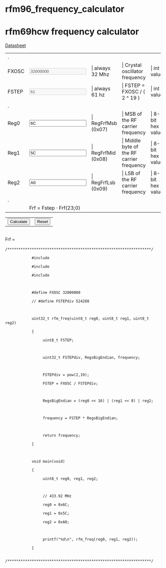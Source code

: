 # rfm96_frequency_calculator


<html>
    <body>
        <div>
            <h1>rfm69hcw frequency calculator</h1>
        </div>
        <div>
            <a href="https://cdn.sparkfun.com/datasheets/Wireless/General/RFM69HCW-V1.1.pdf">Datasheet</a>
        </div>
        <div>
            <table>
                <tr>
                    <td>.</td>
                </tr>
                <tr>
                    <td>FXOSC</td>
                    <td><input id="FXOSC" type="text" name="FXOSC" value="32000000" disabled></td>
                    <td>| always 32 Mhz</td>
                    <td>| Crystal oscillator frequency</td>
                    <td>| int value</td>
                </tr>
                <tr>
                    <td>FSTEP</td>
                    <td><input id="FSTEP" type="text" name="FSTEP" value="61" disabled></td>
                    <td>| always 61 hz</td>
                    <td>| FSTEP = FXOSC / ( 2 ^ 19 )</td>
                    <td>| int value</td>
                </tr>
                <tr>
                    <td>.</td>
                </tr>
                <tr>
                    <td>Reg0</td>
                    <td><input id="reg0" type="text" name="reg0" value="6C"></td>
                    <td>| RegFrfMsb (0x07)</td>
                    <td>| MSB of the RF carrier frequency</td>
                    <td>| 8-bit hex value</td>
                </tr>
                <tr>
                    <td>Reg1</td>
                    <td><input id="reg1" type="text" name="reg1" value="5C"></td>
                    <td>| RegFrfMid (0x08)</td>
                    <td>| Middle byte of the RF carrier frequency</td>
                    <td>| 8-bit hex value</td>
                </tr>
                <tr>
                    <td>Reg2</td>
                    <td><input id="reg2" type="text" name="reg2" value="A0"></td>
                    <td>| RegFrfLsb (0x09)</td>
                    <td>| LSB of the RF carrier frequency</td>
                    <td>| 8-bit hex value</td>
                </tr>
                <tr>
                    <td>.</td>
                </tr>
                <tr>
                    <td></td>
                    <td>Frf = Fstep ⋅ Frf(23;0)</td>
                </tr>
            </table>
            <table>
                <td>
                    <button id="calc" type="button">Calculate</button>
                </td>
                <td>
                    <button id="reset" type="button">Reset</button>
                </td>
            </table>
        </div>
        <div>
            <br>
            <div id="result">Frf = </div>
        </div>
        <div>
            <br>
            <code>/*****************************************************************/<br>
            #include <stdio.h><br>
            #include <stdint.h><br>
            #include <math.h><br>
            <br>
            #define FXOSC 32000000<br>
            // #define FSTEPdiv 524288<br>
            <br>
            uint32_t rfm_freq(uint8_t reg0, uint8_t reg1, uint8_t reg2)<br>
            {<br>
                &emsp;uint8_t FSTEP;<br>
                <br>
                &emsp;uint32_t FSTEPdiv, RegsBigEndian, frequency;<br>
                <br>
                &emsp;FSTEPdiv = pow(2,19);<br>
                &emsp;FSTEP = FXOSC / FSTEPdiv;<br>
                <br>
                &emsp;RegsBigEndian = (reg0 << 16) | (reg1 << 8) | reg2;<br>
                <br>
                &emsp;frequency = FSTEP * RegsBigEndian;<br>
                <br>
                &emsp;return frequency;<br>
            }<br>
            <br>
            void main(void)<br>
            {<br>
                &emsp;uint8_t reg0, reg1, reg2;<br>
                <br>
                &emsp;// 433.92 MHz<br>
                &emsp;reg0 = 0x6C;<br>
                &emsp;reg1 = 0x5C;<br>
                &emsp;reg2 = 0xA0;<br>
                <br>
                &emsp;printf("%d\n", rfm_freq(reg0, reg1, reg2));<br>
            }<br>
            /*****************************************************************/<br>
            </code>
        </div>
    </body>
    <script>
        document.getElementById("calc").onclick = function() {
            var reg0 = parseInt(document.getElementById("reg0").value, 16);
            console.log("reg0: " + reg0);
            var reg1 = parseInt(document.getElementById("reg1").value, 16);
            var reg2 = parseInt(document.getElementById("reg2").value, 16);
            var fstep = parseInt(document.getElementById("FSTEP").value);
            var fxosc = parseInt(document.getElementById("FXOSC").value);
            var frf = fstep * ((reg0<<16) + (reg1 << 8) + reg2);
            console.log("frf: " + frf);
            var frf_hz = frf / 1000000;
            document.getElementById("result").innerHTML ="Frf = " + frf + " Hz" + " | " + frf_hz + " MHz";
        }
        document.getElementById("reset").onclick = function() {
            document.getElementById("reg0").value = "6C";
            document.getElementById("reg1").value = "5C";
            document.getElementById("reg2").value = "A0";
            document.getElementById("FSTEP").value = "61";
            document.getElementById("FXOSC").value = "32000000";
            document.getElementById("result").innerHTML = "";
        }
    </script>
 </html> 

